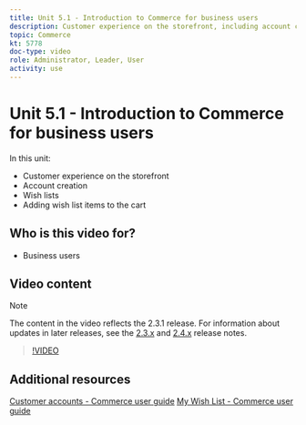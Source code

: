 ```yaml
---
title: Unit 5.1 - Introduction to Commerce for business users
description: Customer experience on the storefront, including account creation, wish lists, and adding wish list items to the cart
topic: Commerce
kt: 5778
doc-type: video
role: Administrator, Leader, User
activity: use
---
```


# Unit 5.1 - Introduction to Commerce for business users

In this unit:

- Customer experience on the storefront
- Account creation
- Wish lists
- Adding wish list items to the cart

## Who is this video for?

- Business users

## Video content

>[!NOTE]
>
>The content in the video reflects the 2.3.1 release. For information about updates in later releases, see the [ 2.3.x](https://devdocs.magento.com/guides/v2.3/release-notes/bk-release-notes.html) and [2.4.x](https://devdocs.magento.com/guides/v2.4/release-notes/bk-release-notes.html) release notes.

>[!VIDEO](https://video.tv.adobe.com/v/36188?quality=12&learn=on)

## Additional resources

[Customer accounts - Commerce user guide](https://docs.magento.com/user-guide/customers/customer-account.html)
[My Wish List - Commerce user guide](https://docs.magento.com/user-guide/customers/account-dashboard-my-wish-list.html)
